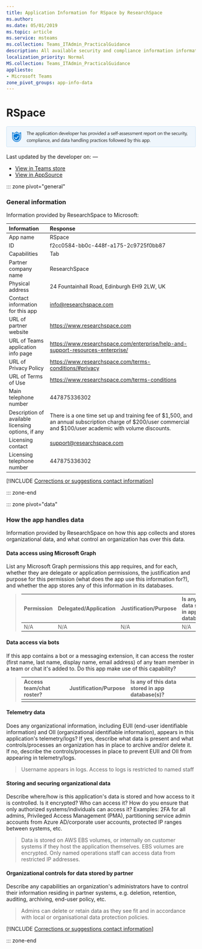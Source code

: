 ```yaml
---
title: Application Information for RSpace by ResearchSpace
ms.author: 
ms.date: 05/01/2019
ms.topic: article
ms.service: msteams
ms.collection: Teams_ITAdmin_PracticalGuidance
description: All available security and compliance information information for RSpace, its data handling policies, its Microsoft Cloud App Security app catalog information, and security/compliance information in the CSA STAR registry.
localization_priority: Normal
MS.collection: Teams_ITAdmin_PracticalGuidance
appliesto:
- Microsoft Teams
zone_pivot_groups: app-info-data
---
```

# RSpace

<p></p><img alt="Self-attestation logo" src="./images/attested.png" width="650"/>
<p>Last updated by the developer on: —</p>

* <a href="https://teams.microsoft.com/l/app/f2cc0584-bb0c-448f-a175-2c9725f0bb87" target="_blank">View in Teams store</a>
* <a href="https://appsource.microsoft.com/en-us/product/office/WA104381671" target="_blank">View in AppSource</a>

::: zone pivot="general"

### General information

Information provided by ResearchSpace to Microsoft:

| **Information** | **Response** |
|:----------------|:-------------|
| App name | RSpace |
| ID | f2cc0584-bb0c-448f-a175-2c9725f0bb87 |
| Capabilities | Tab |
| Partner company name | ResearchSpace |
| Physical address | 24 Fountainhall Road, Edinburgh EH9 2LW, UK |
| Contact information for this app | info@researchspace.com |
| URL of partner website | <https://www.researchspace.com> |
| URL of Teams application info page | <https://www.researchspace.com/enterprise/help-and-support-resources-enterprise/> |
| URL of Privacy Policy | <https://www.researchspace.com/terms-conditions/#privacy> |
| URL of Terms of Use | <https://www.researchspace.com/terms-conditions> |
| Main telephone number | 447875336302 |
| Description of available licensing options, if any | There is a one time set up and training fee of $1,500, and an annual subscription charge of $200/user commercial and $100/user academic with volume discounts. |
| Licensing contact | support@researchspace.com |
| Licensing telephone number | 447875336302 |

 [!INCLUDE [Corrections or suggestions contact information](./includes/corrections-or-suggestions.md)]

::: zone-end

::: zone pivot="data"

### How the app handles data

Information provided by ResearchSpace on how this app collects and stores organizational data, and what control an organization has over this data.

#### Data access using Microsoft Graph

List any Microsoft Graph permissions this app requires, and for each, whether they are delegate or application permissions, the justification and purpose for this permission (what does the app use this information for?), and whether the app stores any of this information in its databases.

>| **Permission**  | **Delegated/Application** | **Justification/Purpose** | **Is any of this data stored in app database(s)?** |
>|:----------------|:--------------------------|:--------------------------|:---------------------------------------------------|
>| N/A | N/A | N/A | N/A |

#### Data access via bots

If this app contains a bot or a messaging extension, it can access the roster (first name, last name, display name, email address) of any team member in a team or chat it's added to. Do this app make use of this capability?


>| **Access team/chat roster?**  | **Justification/Purpose** | **Is any of this data stored in app database(s)?** |
>|:--------------------------------|:---------------------|:--------------------------|
>|  |  |  |

#### Telemetry data

Does any organizational information, including EUII (end-user identifiable information) and OII (organizational identifiable information), appears in this application's telemetry/logs? If yes, describe what data is present and what controls/processes an organization has in place to archive and/or delete it. If no, describe the controls/processes in place to prevent EUII and OII from appearing in telemetry/logs.

>Username appears in logs. Access to logs is restricted to named staff

#### Storing and securing organizational data

Describe where/how is this application's data is stored and how access to it is controlled. Is it encrypted? Who can access it? How do you ensure that only authorized systems/individuals can access it? Examples: 2FA for all admins, Privileged Access Management (PMA), partitioning service admin accounts from Azure AD/corporate user accounts, protected IP ranges between systems, etc.

>Data is stored on AWS EBS volumes, or internally on customer systems if they host the application themselves. EBS volumes are encrypted. Only named operations staff can access data from restricted IP addresses.

#### Organizational controls for data stored by partner

Describe any capabilities an organization's administrators have to control their information residing in partner systems, e.g. deletion, retention, auditing, archiving, end-user policy, etc.

>Admins can delete or retain data as they see fit and in accordance with local or organisational data protection policies.

[!INCLUDE [Corrections or suggestions contact information](./includes/corrections-or-suggestions.md)]

::: zone-end


